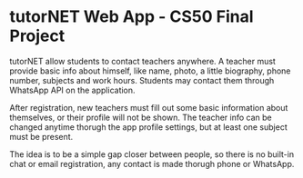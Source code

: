 # tutorNET Web App - CS50 Final Project

tutorNET allow students to contact teachers anywhere. A teacher must provide basic info about himself, like name, photo, a little biography, phone number, subjects and work hours. Students may contact them through WhatsApp API on the application.

After registration, new teachers must fill out some basic information about themselves, or their profile will not be shown. The teacher info can be changed anytime thorugh the app profile settings, but at least one subject must be present.

The idea is to be a simple gap closer between people, so there is no built-in chat or email registration, any contact is made thorugh phone or WhatsApp.